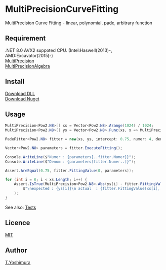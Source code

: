 # MultiPrecisionCurveFitting 
  MultiPrecision Curve Fitting - linear, polynomial, pade, arbitrary function

## Requirement
.NET 8.0
AVX2 suppoted CPU. (Intel:Haswell(2013)-, AMD:Excavator(2015)-)  
[MultiPrecision](https://github.com/tk-yoshimura/MultiPrecision)  
[MultiPrecisionAlgebra](https://github.com/tk-yoshimura/MultiPrecisionAlgebra)

## Install

[Download DLL](https://github.com/tk-yoshimura/MultiPrecisionCurveFitting/releases)  
[Download Nuget](https://www.nuget.org/packages/tyoshimura.multiprecision.curvefitting/)

## Usage

```csharp
MultiPrecision<Pow2.N8>[] xs = Vector<Pow2.N8>.Arange(1024) / 1024;
MultiPrecision<Pow2.N8>[] ys = Vector<Pow2.N8>.Func(xs, x => MultiPrecision<Pow2.N8>.Cos(x) - 0.25);

PadeFitter<Pow2.N8> fitter = new(xs, ys, intercept: 0.75, numer: 4, denom: 3);

Vector<Pow2.N8> parameters = fitter.ExecuteFitting();

Console.WriteLine($"Numer : {parameters[..fitter.Numer]}");
Console.WriteLine($"Denom : {parameters[fitter.Numer..]}");

Assert.AreEqual(0.75, fitter.FittingValue(0, parameters));

for (int i = 0; i < xs.Length; i++) {
    Assert.IsTrue(MultiPrecision<Pow2.N8>.Abs(ys[i] - fitter.FittingValue(xs[i], parameters)) < 1e-5,
        $"\nexpected : {ys[i]}\n actual  : {fitter.FittingValue(xs[i], parameters)}"
    );
}
```

See also: [Tests](https://github.com/tk-yoshimura/MultiPrecisionCurveFitting/tree/main/MultiPrecisionCurveFittingTest)

## Licence
[MIT](https://github.com/tk-yoshimura/MultiPrecisionCurveFitting/blob/master/LICENSE)

## Author

[T.Yoshimura](https://github.com/tk-yoshimura)

